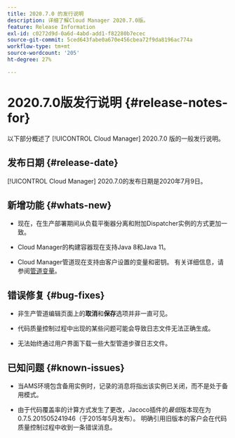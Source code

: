 ```yaml
---
title: 2020.7.0 的发行说明
description: 详细了解Cloud Manager 2020.7.0版。
feature: Release Information
exl-id: c0272d9d-0a6d-4abd-add1-f82280b7ecec
source-git-commit: 5ced643fabe0a670e456cbea72f9da8196ac774a
workflow-type: tm+mt
source-wordcount: '205'
ht-degree: 27%

---
```


# 2020.7.0版发行说明 {#release-notes-for}

以下部分概述了 [!UICONTROL Cloud Manager] 2020.7.0 版的一般发行说明。

## 发布日期 {#release-date}

[!UICONTROL Cloud Manager] 2020.7.0的发布日期是2020年7月9日。

## 新增功能 {#whats-new}

* 现在，在生产部署期间从负载平衡器分离和附加Dispatcher实例的方式更加一致。

* Cloud Manager的构建容器现在支持Java 8和Java 11。

* Cloud Manager管道现在支持由客户设置的变量和密钥。 有关详细信息，请参阅[管道变量](/help/getting-started/build-environment.md#pipeline-variables)。

## 错误修复 {#bug-fixes}

* 非生产管道编辑页面上的&#x200B;**取消**&#x200B;和&#x200B;**保存**&#x200B;选项并非一直可见。

* 代码质量控制过程中出现的某些问题可能会导致日志文件无法正确生成。

* 无法始终通过用户界面下载一些大型管道步骤日志文件。

## 已知问题 {#known-issues}

* 当AMS环境包含备用实例时，记录的消息将指出该实例已关闭，而不是处于备用模式。

* 由于代码覆盖率的计算方式发生了更改，Jacoco插件的&#x200B;_最低_&#x200B;版本现在为0.7.5.201505241946（于2015年5月发布）。 明确引用旧版本的客户会在代码质量控制过程中收到一条错误消息。
